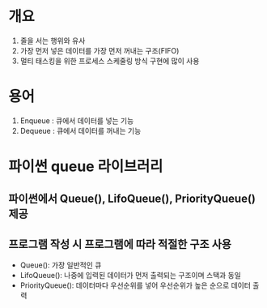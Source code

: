 # 개요
1. 줄을 서는 행위와 유사
2. 가장 먼저 넣은 데이터를 가장 먼저 꺼내는 구조(FIFO)
3. 멀티 태스킹을 위한 프로세스 스케줄링 방식 구현에 많이 사용

# 용어
1. Enqueue : 큐에서 데이터를 넣는 기능
2. Dequeue : 큐에서 데이터를 꺼내는 기능

# 파이썬 queue 라이브러리
## 파이썬에서 Queue(), LifoQueue(), PriorityQueue() 제공  
## 프로그램 작성 시 프로그램에 따라 적절한 구조 사용  
- Queue(): 가장 일반적인 큐  
- LifoQueue(): 나중에 입력된 데이터가 먼저 출력되는 구조이며 스택과 동일  
- PriorityQueue(): 데이터마다 우선순위를 넣어 우선순위가 높은 순으로 데이터 출력  

